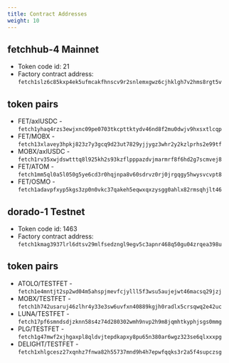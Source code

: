 ```yaml
---
title: Contract Addresses
weight: 10
---
```


## fetchhub-4 Mainnet

- Token code id: 21
- Factory contract address: `fetch1slz6c85kxp4ek5ufmcakfhnscv9r2snlemxgwz6cjhklgh7v2hms8rgt5v`

## token pairs
- FET/axlUSDC - `fetch1yhaq4rzs3ewjxnc09pe0703tkcpttktydv46nd8f2mu0dwjv9hxsxtlcqp`
- FET/MOBX - `fetch13xlavey3hpkj823z7y3gcq9d23ut7829yjjygz3whr2y2kzlprhs2e99tf`
- MOBX/axlUSDC - `fetch1rv35xwjdswtttq8l925kh2s93kzflpppazdvjmarmrf8f6hd2g7scmvej8`
- FET/ATOM - `fetch1mm5ql0a5l050g5ye6cd3r0hqjnpa8v60sdrvz0rj0jrgqgy5hwysvcvpt8`
- FET/OSMO - `fetch1adavpfxyp5kgs3zp0n0vkc37qakeh5eqwxqxzysgg0ahlx82rmsqhjlt46`

## dorado-1 Testnet

- Token code id: 1463
- Factory contract address: `fetch1kmag3937lrl6dtsv29mlfsedzngl9egv5c3apnr468q50gu04zrqea398u`

## token pairs
- ATOLO/TESTFET - `fetch1e4mntjt2sp2wd04m5ahspjmevfcjylll5f3wsu5aujejwt46macsq29jzj`
- MOBX/TESTFET - `fetch1h742usaruj46zlhr4y33e3sw6uvfxn40889kgjh0radlx5crsqwq2e42uc`
- LUNA/TESTFET - `fetch17pf6smndsdjzknn58s4z74d280302wmh9nvp2h9m8jqmhtkyphjsgs0mmg`
- PLG/TESTFET - `fetch1g47mwf2xjhgaxpl8qldvjtepdkapxy8pu65n380ar6wgz323se6qlxxxpg`
- DELIGHT/TESTFET - `fetch1xhlgcesz27xqnhz7fnwa82h55737mnd9h4h7epwfqqks3r2a5f4supczsg`

